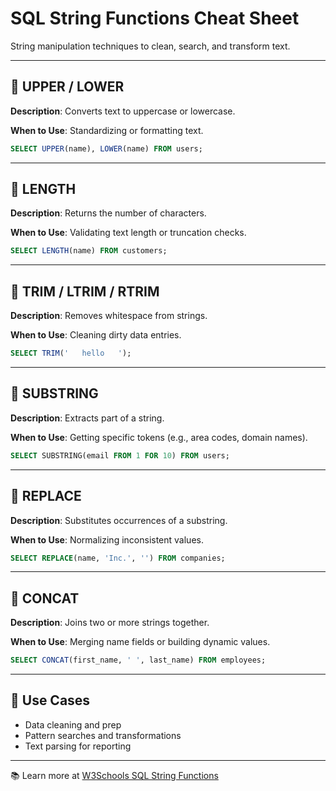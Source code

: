 # SQL String Functions Cheat Sheet

String manipulation techniques to clean, search, and transform text.

---

## 🔹 UPPER / LOWER

**Description**: Converts text to uppercase or lowercase.

**When to Use**: Standardizing or formatting text.

```sql
SELECT UPPER(name), LOWER(name) FROM users;
```

---

## 🔸 LENGTH

**Description**: Returns the number of characters.

**When to Use**: Validating text length or truncation checks.

```sql
SELECT LENGTH(name) FROM customers;
```

---

## 🔹 TRIM / LTRIM / RTRIM

**Description**: Removes whitespace from strings.

**When to Use**: Cleaning dirty data entries.

```sql
SELECT TRIM('   hello   ');
```

---

## 🔸 SUBSTRING

**Description**: Extracts part of a string.

**When to Use**: Getting specific tokens (e.g., area codes, domain names).

```sql
SELECT SUBSTRING(email FROM 1 FOR 10) FROM users;
```

---

## 🔹 REPLACE

**Description**: Substitutes occurrences of a substring.

**When to Use**: Normalizing inconsistent values.

```sql
SELECT REPLACE(name, 'Inc.', '') FROM companies;
```

---

## 🔸 CONCAT

**Description**: Joins two or more strings together.

**When to Use**: Merging name fields or building dynamic values.

```sql
SELECT CONCAT(first_name, ' ', last_name) FROM employees;
```

---

## 🧠 Use Cases
- Data cleaning and prep
- Pattern searches and transformations
- Text parsing for reporting

---

📚 Learn more at [W3Schools SQL String Functions](https://www.w3schools.com/sql/sql_ref_string_functions.asp)
